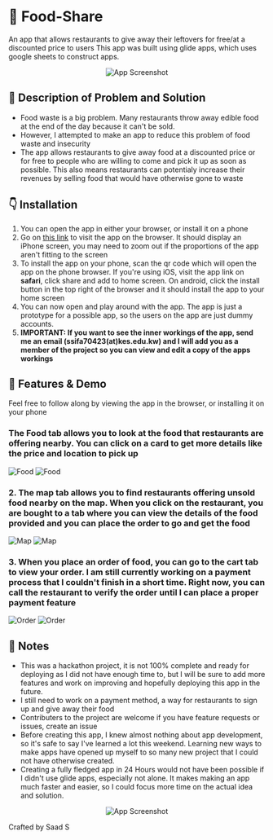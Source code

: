 # 🍴 Food-Share
An app that allows restaurants to give away their leftovers for free/at a discounted price to users
This app was built using glide apps, which uses google sheets to construct apps.

<p align="center">
  <img src="https://i.imgur.com/EDvudBM.png" alt="App Screenshot">
</p>

## 📕 Description of Problem and Solution
- Food waste is a big problem. Many restaurants throw away edible food at the end of the day because it can't be sold.
- However, I attempted to make an app to reduce this problem of food waste and insecurity
- The app allows restaurants to give away food at a discounted price or for free to people who are willing to come and pick it up as soon as possible. This also means restaurants can potentialy increase their revenues by selling food that would have otherwise gone to waste

## 👇 Installation
1. You can open the app in either your browser, or install it on a phone
2. Go on [this link](https://glorious-middle-3519.glideapp.io/) to visit the app on the browser. It should display an iPhone screen, you may need to zoom out if the proportions of the app aren't fitting to the screen
3. To install the app on your phone, scan the qr code which will open the app on the phone browser. If you're using iOS, visit the app link on **safari**, click share and add to home screen. On android, click the install button in the top right of the browser and it should install the app to your home screen
4. You can now open and play around with the app. The app is just a prototype for a possible app, so the users on the app are just dummy accounts. 
5. **IMPORTANT: If you want to see the inner workings of the app, send me an email (ssifa70423(at)kes.edu.kw) and I will add you as a member of the project so you can view and edit a copy of the apps workings**

## 📝 Features & Demo

Feel free to follow along by viewing the app in the browser, or installing it on your phone

### **The Food tab allows you to look at the food that restaurants are offering nearby. You can click on a card to get more details like the price and location to pick up**

![Food](https://i.imgur.com/VZ9oNom.png) ![Food](https://i.imgur.com/MTHj4cd.png)

### **2. The map tab allows you to find restaurants offering unsold food nearby on the map. When you click on the restaurant, you are bought to a tab where you can view the details of the food provided and you can place the order to go and get the food**

![Map](https://i.imgur.com/0r1e4dO.png) ![Map](https://i.imgur.com/cztcHJa.png)

### **3. When you place an order of food, you can go to the cart tab to view your order. I am still currently working on a payment process that I couldn't finish in a short time. Right now, you can call the restaurant to verify the order until I can place a proper payment feature**

![Order](https://i.imgur.com/36yvMoA.png) ![Order](https://i.imgur.com/gebo3DC.png)


## 📒 Notes
- This was a hackathon project, it is not 100% complete and ready for deploying as I did not have enough time to, but I will be sure to add more features and work on improving and hopefully deploying this app in the future.
- I still need to work on a payment method, a way for restaurants to sign up and give away their food
- Contributers to the project are welcome if you have feature requests or issues, create an issue
- Before creating this app, I knew almost nothing about app development, so it's safe to say I've learned a lot this weekend. Learning new ways to make apps have opened up myself to so many new project that I could not have otherwise created.
- Creating a fully fledged app in 24 Hours would not have been possible if I didn't use glide apps, especially not alone. It makes making an app much faster and easier, so I could focus more time on the actual idea and solution.

<p align="center">
  <img src="https://i.imgur.com/EDvudBM.png" alt="App Screenshot">
</p>


Crafted by Saad S
